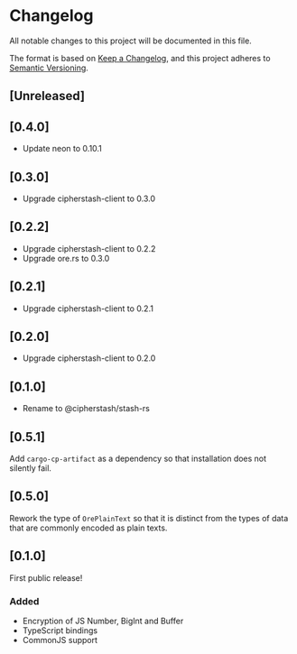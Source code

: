 # Changelog

All notable changes to this project will be documented in this file.

The format is based on [Keep a Changelog](https://keepachangelog.com/en/1.0.0/),
and this project adheres to [Semantic Versioning](https://semver.org/spec/v2.0.0.html).

## [Unreleased]

## [0.4.0]

- Update neon to 0.10.1

## [0.3.0]

- Upgrade cipherstash-client to 0.3.0

## [0.2.2]

- Upgrade cipherstash-client to 0.2.2
- Upgrade ore.rs to 0.3.0

## [0.2.1]

- Upgrade cipherstash-client to 0.2.1

## [0.2.0]

- Upgrade cipherstash-client to 0.2.0

## [0.1.0]

- Rename to @cipherstash/stash-rs

## [0.5.1]

Add `cargo-cp-artifact` as a dependency so that installation does not silently fail.

## [0.5.0]

Rework the type of `OrePlainText` so that it is distinct from the types of data
that are commonly encoded as plain texts.

## [0.1.0]

First public release!

### Added

- Encryption of JS Number, BigInt and Buffer
- TypeScript bindings
- CommonJS support
